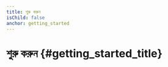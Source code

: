 ```yaml
---
title: শুরু করুন
isChild: false
anchor: getting_started
---
```


# শুরু করুন {#getting_started_title}

